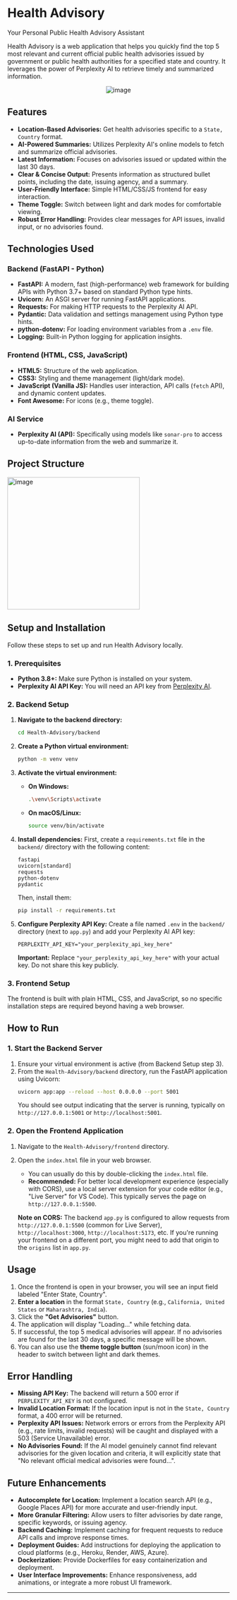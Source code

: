 # Health Advisory

Your Personal Public Health Advisory Assistant

Health Advisory is a web application that helps you quickly find the top 5 most relevant and current official public health advisories issued by government or public health authorities for a specified state and country. It leverages the power of Perplexity AI to retrieve timely and summarized information.

<p align="center">
  <img src="https://github.com/user-attachments/assets/877a1938-df1d-4d06-96c0-db9e42228cb6" alt="image" />
</p>

## Features

*   **Location-Based Advisories:** Get health advisories specific to a `State, Country` format.
*   **AI-Powered Summaries:** Utilizes Perplexity AI's online models to fetch and summarize official advisories.
*   **Latest Information:** Focuses on advisories issued or updated within the last 30 days.
*   **Clear & Concise Output:** Presents information as structured bullet points, including the date, issuing agency, and a summary.
*   **User-Friendly Interface:** Simple HTML/CSS/JS frontend for easy interaction.
*   **Theme Toggle:** Switch between light and dark modes for comfortable viewing.
*   **Robust Error Handling:** Provides clear messages for API issues, invalid input, or no advisories found.

## Technologies Used

### Backend (FastAPI - Python)

*   **FastAPI:** A modern, fast (high-performance) web framework for building APIs with Python 3.7+ based on standard Python type hints.
*   **Uvicorn:** An ASGI server for running FastAPI applications.
*   **Requests:** For making HTTP requests to the Perplexity AI API.
*   **Pydantic:** Data validation and settings management using Python type hints.
*   **python-dotenv:** For loading environment variables from a `.env` file.
*   **Logging:** Built-in Python logging for application insights.

### Frontend (HTML, CSS, JavaScript)

*   **HTML5:** Structure of the web application.
*   **CSS3:** Styling and theme management (light/dark mode).
*   **JavaScript (Vanilla JS):** Handles user interaction, API calls (`fetch` API), and dynamic content updates.
*   **Font Awesome:** For icons (e.g., theme toggle).

### AI Service

*   **Perplexity AI (API):** Specifically using models like `sonar-pro` to access up-to-date information from the web and summarize it.

## Project Structure

<img src="https://github.com/user-attachments/assets/cc0c6bb8-74e5-427a-8f78-f484129a5f07" width="300" alt="image"/>

## Setup and Installation

Follow these steps to set up and run Health Advisory locally.

### 1. Prerequisites

*   **Python 3.8+:** Make sure Python is installed on your system.
*   **Perplexity AI API Key:** You will need an API key from [Perplexity AI](https://www.perplexity.ai/settings/api).

### 2. Backend Setup

1.  **Navigate to the backend directory:**
    ```bash
    cd Health-Advisory/backend
    ```

2.  **Create a Python virtual environment:**
    ```bash
    python -m venv venv
    ```

3.  **Activate the virtual environment:**
    *   **On Windows:**
        ```bash
        .\venv\Scripts\activate
        ```
    *   **On macOS/Linux:**
        ```bash
        source venv/bin/activate
        ```

4.  **Install dependencies:**
    First, create a `requirements.txt` file in the `backend/` directory with the following content:
    ```
    fastapi
    uvicorn[standard]
    requests
    python-dotenv
    pydantic
    ```
    Then, install them:
    ```bash
    pip install -r requirements.txt
    ```

5.  **Configure Perplexity API Key:**
    Create a file named `.env` in the `backend/` directory (next to `app.py`) and add your Perplexity AI API key:
    ```dotenv
    PERPLEXITY_API_KEY="your_perplexity_api_key_here"
    ```
    **Important:** Replace `"your_perplexity_api_key_here"` with your actual key. Do not share this key publicly.

### 3. Frontend Setup

The frontend is built with plain HTML, CSS, and JavaScript, so no specific installation steps are required beyond having a web browser.

## How to Run

### 1. Start the Backend Server

1.  Ensure your virtual environment is active (from Backend Setup step 3).
2.  From the `Health-Advisory/backend` directory, run the FastAPI application using Uvicorn:
    ```bash
    uvicorn app:app --reload --host 0.0.0.0 --port 5001
    ```
    You should see output indicating that the server is running, typically on `http://127.0.0.1:5001` or `http://localhost:5001`.

### 2. Open the Frontend Application

1.  Navigate to the `Health-Advisory/frontend` directory.
2.  Open the `index.html` file in your web browser.
    *   You can usually do this by double-clicking the `index.html` file.
    *   **Recommended:** For better local development experience (especially with CORS), use a local server extension for your code editor (e.g., "Live Server" for VS Code). This typically serves the page on `http://127.0.0.1:5500`.

    **Note on CORS:** The backend `app.py` is configured to allow requests from `http://127.0.0.1:5500` (common for Live Server), `http://localhost:3000`, `http://localhost:5173`, etc. If you're running your frontend on a different port, you might need to add that origin to the `origins` list in `app.py`.

## Usage

1.  Once the frontend is open in your browser, you will see an input field labeled "Enter State, Country".
2.  **Enter a location** in the format `State, Country` (e.g., `California, United States` or `Maharashtra, India`).
3.  Click the **"Get Advisories"** button.
4.  The application will display "Loading..." while fetching data.
5.  If successful, the top 5 medical advisories will appear. If no advisories are found for the last 30 days, a specific message will be shown.
6.  You can also use the **theme toggle button** (sun/moon icon) in the header to switch between light and dark themes.

## Error Handling

*   **Missing API Key:** The backend will return a 500 error if `PERPLEXITY_API_KEY` is not configured.
*   **Invalid Location Format:** If the location input is not in the `State, Country` format, a 400 error will be returned.
*   **Perplexity API Issues:** Network errors or errors from the Perplexity API (e.g., rate limits, invalid requests) will be caught and displayed with a 503 (Service Unavailable) error.
*   **No Advisories Found:** If the AI model genuinely cannot find relevant advisories for the given location and criteria, it will explicitly state that "No relevant official medical advisories were found...".

## Future Enhancements

*   **Autocomplete for Location:** Implement a location search API (e.g., Google Places API) for more accurate and user-friendly input.
*   **More Granular Filtering:** Allow users to filter advisories by date range, specific keywords, or issuing agency.
*   **Backend Caching:** Implement caching for frequent requests to reduce API calls and improve response times.
*   **Deployment Guides:** Add instructions for deploying the application to cloud platforms (e.g., Heroku, Render, AWS, Azure).
*   **Dockerization:** Provide Dockerfiles for easy containerization and deployment.
*   **User Interface Improvements:** Enhance responsiveness, add animations, or integrate a more robust UI framework.
---
